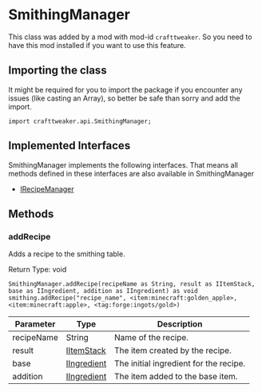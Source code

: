 # SmithingManager



This class was added by a mod with mod-id `crafttweaker`. So you need to have this mod installed if you want to use this feature.

## Importing the class

It might be required for you to import the package if you encounter any issues (like casting an Array), so better be safe than sorry and add the import.
```zenscript
import crafttweaker.api.SmithingManager;
```


## Implemented Interfaces
SmithingManager implements the following interfaces. That means all methods defined in these interfaces are also available in SmithingManager

- [IRecipeManager](/vanilla/api/managers/IRecipeManager)
## Methods

### addRecipe

Adds a recipe to the smithing table.

Return Type: void

```zenscript
SmithingManager.addRecipe(recipeName as String, result as IItemStack, base as IIngredient, addition as IIngredient) as void
smithing.addRecipe("recipe_name", <item:minecraft:golden_apple>, <item:minecraft:apple>, <tag:forge:ingots/gold>)
```
| Parameter | Type | Description |
|-----------|------|-------------|
| recipeName | String | Name of the recipe. |
| result | [IItemStack](/vanilla/api/items/IItemStack) | The item created by the recipe. |
| base | [IIngredient](/vanilla/api/items/IIngredient) | The initial ingredient for the recipe. |
| addition | [IIngredient](/vanilla/api/items/IIngredient) | The item added to the base item. |

